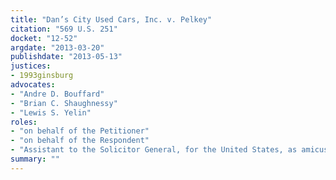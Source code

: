 ```yaml
---
title: "Dan’s City Used Cars, Inc. v. Pelkey"
citation: "569 U.S. 251"
docket: "12-52"
argdate: "2013-03-20"
publishdate: "2013-05-13"
justices:
- 1993ginsburg
advocates:
- "Andre D. Bouffard"
- "Brian C. Shaughnessy"
- "Lewis S. Yelin"
roles:
- "on behalf of the Petitioner"
- "on behalf of the Respondent"
- "Assistant to the Solicitor General, for the United States, as amicus curiae, supporting the Respondent"
summary: ""
---
```


